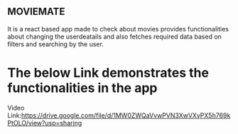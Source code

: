## MOVIEMATE

It is a react based app made to check about movies provides functionalities about changing the userdeatails and also fetches required data based on filters and searching by the user.

# The below Link demonstrates the functionalities in the app
Video Link:https://drive.google.com/file/d/1MW0ZWQaVvwPVN3XwVXyPX5h769kPtOLO/view?usp=sharing
